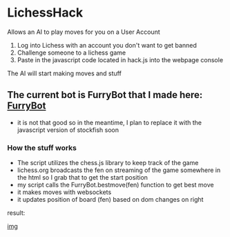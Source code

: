 # LichessHack
Allows an AI to play moves for you on a User Account

1) Log into Lichess with an account you don't want to get banned
2) Challenge someone to a lichess game
3) Paste in the javascript code located in hack.js into the webpage console

The AI will start making moves and stuff

## The current bot is FurryBot that I made here: [FurryBot](https://github.com/ManzanaNaranja/FurryBot)
- it is not that good so in the meantime, I plan to replace it with the javascript version of stockfish soon

### How the stuff works

- The script utilizes the chess.js library to keep track of the game
- lichess.org broadcasts the fen on streaming of the game somewhere in the html so I grab that to get the start position
- my script calls the FurryBot.bestmove(fen) function to get best move
- it makes moves with websockets
- it updates position of board (fen) based on dom changes on right

result: 

[img](result.PNG)




